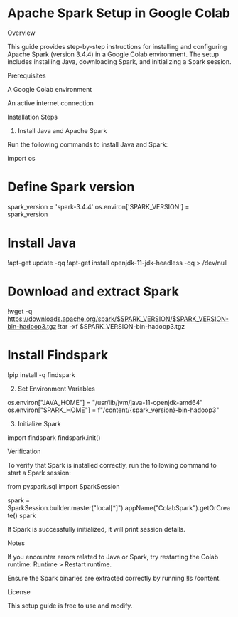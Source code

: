 # Apache Spark Setup in Google Colab

Overview

This guide provides step-by-step instructions for installing and configuring Apache Spark (version 3.4.4) in a Google Colab environment. The setup includes installing Java, downloading Spark, and initializing a Spark session.

Prerequisites

A Google Colab environment

An active internet connection

Installation Steps

1. Install Java and Apache Spark

Run the following commands to install Java and Spark:

import os

# Define Spark version
spark_version = 'spark-3.4.4'
os.environ['SPARK_VERSION'] = spark_version

# Install Java
!apt-get update -qq
!apt-get install openjdk-11-jdk-headless -qq > /dev/null

# Download and extract Spark
!wget -q https://downloads.apache.org/spark/$SPARK_VERSION/$SPARK_VERSION-bin-hadoop3.tgz
!tar -xf $SPARK_VERSION-bin-hadoop3.tgz

# Install Findspark
!pip install -q findspark

2. Set Environment Variables

os.environ["JAVA_HOME"] = "/usr/lib/jvm/java-11-openjdk-amd64"
os.environ["SPARK_HOME"] = f"/content/{spark_version}-bin-hadoop3"

3. Initialize Spark

import findspark
findspark.init()

Verification

To verify that Spark is installed correctly, run the following command to start a Spark session:

from pyspark.sql import SparkSession

spark = SparkSession.builder.master("local[*]").appName("ColabSpark").getOrCreate()
spark

If Spark is successfully initialized, it will print session details.

Notes

If you encounter errors related to Java or Spark, try restarting the Colab runtime: Runtime > Restart runtime.

Ensure the Spark binaries are extracted correctly by running !ls /content.

License

This setup guide is free to use and modify.


